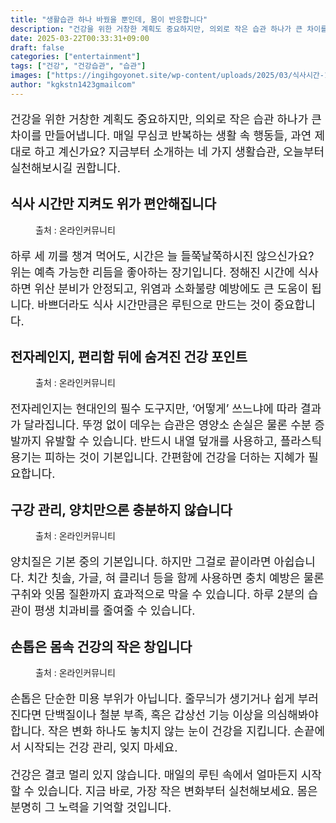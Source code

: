 ```yaml
---
title: "생활습관 하나 바꿨을 뿐인데, 몸이 반응합니다"
description: "건강을 위한 거창한 계획도 중요하지만, 의외로 작은 습관 하나가 큰 차이를 만들어냅니다. 매일 무심코 반복하는 생활 속 행동들, 과연 제대로 하고 계신가요? 지금부터 소개하는 네 가지 생활습관, 오늘부터 실천해보시길 권합니다."
date: 2025-03-22T00:33:31+09:00
draft: false
categories: ["entertainment"]
tags: ["건강", "건강습관", "습관"]
images: ["https://ingihgoyonet.site/wp-content/uploads/2025/03/식사시간-1024x626.jpg", "https://ingihgoyonet.site/wp-content/uploads/2025/03/전자레인지-1024x683.jpg", "https://ingihgoyonet.site/wp-content/uploads/2025/03/양치질중요성-1024x683.jpg", "https://ingihgoyonet.site/wp-content/uploads/2025/03/손톱건강-1024x707.jpg"]
author: "kgkstn1423gmailcom"
---
```


<p style="font-size:18px">건강을 위한 거창한 계획도 중요하지만, 의외로 작은 습관 하나가 큰 차이를 만들어냅니다. 매일 무심코 반복하는 생활 속 행동들, 과연 제대로 하고 계신가요? 지금부터 소개하는 네 가지 생활습관, 오늘부터 실천해보시길 권합니다.</p> <h2 >식사 시간만 지켜도 위가 편안해집니다</h2> <figure ><img src="https://ingihgoyonet.site/wp-content/uploads/2025/03/식사시간-1024x626.jpg" alt="" style="aspect-ratio:16/9;object-fit:cover"/><figcaption >출처 : 온라인커뮤니티</figcaption></figure> <p style="font-size:18px">하루 세 끼를 챙겨 먹어도, 시간은 늘 들쭉날쭉하시진 않으신가요? 위는 예측 가능한 리듬을 좋아하는 장기입니다. 정해진 시간에 식사하면 위산 분비가 안정되고, 위염과 소화불량 예방에도 큰 도움이 됩니다. 바쁘더라도 식사 시간만큼은 루틴으로 만드는 것이 중요합니다.</p> <h2 >전자레인지, 편리함 뒤에 숨겨진 건강 포인트</h2> <figure ><img src="https://ingihgoyonet.site/wp-content/uploads/2025/03/전자레인지-1024x683.jpg" alt="" style="aspect-ratio:16/9;object-fit:cover"/><figcaption >출처 : 온라인커뮤니티</figcaption></figure> <p style="font-size:18px">전자레인지는 현대인의 필수 도구지만, ‘어떻게’ 쓰느냐에 따라 결과가 달라집니다. 뚜껑 없이 데우는 습관은 영양소 손실은 물론 수분 증발까지 유발할 수 있습니다. 반드시 내열 덮개를 사용하고, 플라스틱 용기는 피하는 것이 기본입니다. 간편함에 건강을 더하는 지혜가 필요합니다.</p> <h2 >구강 관리, 양치만으론 충분하지 않습니다</h2> <figure ><img src="https://ingihgoyonet.site/wp-content/uploads/2025/03/양치질중요성-1024x683.jpg" alt="" style="aspect-ratio:16/9;object-fit:cover"/><figcaption >출처 : 온라인커뮤니티</figcaption></figure> <p style="font-size:18px">양치질은 기본 중의 기본입니다. 하지만 그걸로 끝이라면 아쉽습니다. 치간 칫솔, 가글, 혀 클리너 등을 함께 사용하면 충치 예방은 물론 구취와 잇몸 질환까지 효과적으로 막을 수 있습니다. 하루 2분의 습관이 평생 치과비를 줄여줄 수 있습니다.</p> <h2 >손톱은 몸속 건강의 작은 창입니다</h2> <figure ><img src="https://ingihgoyonet.site/wp-content/uploads/2025/03/손톱건강-1024x707.jpg" alt="" style="aspect-ratio:16/9;object-fit:cover"/><figcaption >출처 : 온라인커뮤니티</figcaption></figure> <p style="font-size:18px">손톱은 단순한 미용 부위가 아닙니다. 줄무늬가 생기거나 쉽게 부러진다면 단백질이나 철분 부족, 혹은 갑상선 기능 이상을 의심해봐야 합니다. 작은 변화 하나도 놓치지 않는 눈이 건강을 지킵니다. 손끝에서 시작되는 건강 관리, 잊지 마세요.</p> <p style="font-size:18px">건강은 결코 멀리 있지 않습니다. 매일의 루틴 속에서 얼마든지 시작할 수 있습니다. 지금 바로, 가장 작은 변화부터 실천해보세요. 몸은 분명히 그 노력을 기억할 것입니다.</p>